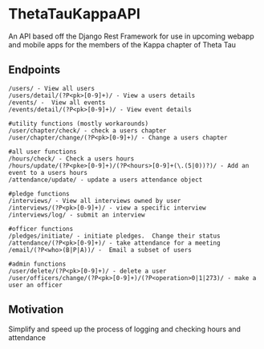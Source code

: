 # ThetaTauKappaAPI
An API based off the Django Rest Framework for use in upcoming webapp and mobile apps for the members of the Kappa chapter of Theta Tau

## Endpoints

    /users/ - View all users
    /users/detail/(?P<pk>[0-9]+)/ - View a users details
    /events/ -  View all events
    /events/detail/(?P<pk>[0-9]+)/ - View event details

    #utility functions (mostly workarounds)
    /user/chapter/check/ - check a users chapter
    /user/chapter/change/(?P<pk>[0-9]+)/ - Change a users chapter

    #all user functions
    /hours/check/ - Check a users hours
    /hours/update/(?P<pke>[0-9]+)/(?P<hours>[0-9]+(\.(5|0))?)/ - Add an event to a users hours
    /attendance/update/ - update a users attendance object

    #pledge functions
    /interviews/ - View all interviews owned by user
    /interviews/(?P<pk>[0-9]+)/ - view a specific interview
    /interviews/log/ - submit an interview

    #officer functions
    /pledges/initiate/ - initiate pledges.  Change their status
    /attendance/(?P<pk>[0-9]+)/ - take attendance for a meeting
    /email/(?P<who>(B|P|A))/ -  Email a subset of users
    
    #admin functions
    /user/delete/(?P<pk>[0-9]+)/ - delete a user
    /user/officers/change/(?P<pk>[0-9]+)/(?P<operation>0|1|273)/ - make a user an officer

## Motivation

Simplify and speed up the process of logging and checking hours and attendance
